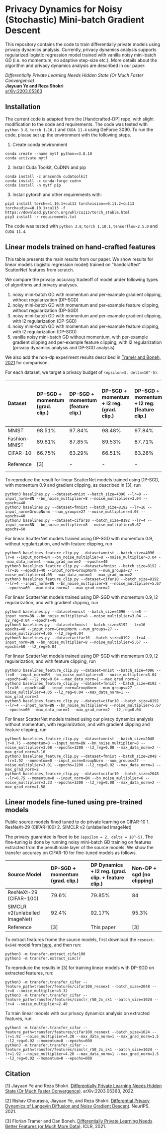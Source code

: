 # Privacy Dynamics for Noisy (Stochastic) Mini-batch Gradient Descent

This repository contains the code to train differentially private models using privacy dynamics analysis. Currently, privacy dynamics analysis supports regularized logistic regression model trained with vanilla noisy mini-batch GD (i.e. no momentum, no adaptive step-size etc.). More details about the algorithm and privacy dynamics analysis are described in our paper:

_Differentially Private Learning Needs Hidden State (Or Much Faster Convergence)_</br>
**Jiayuan Ye and Reza Shokri**</br>
[arXiv:2203.05363](https://arxiv.org/abs/2203.05363)



## Installation

The current code is adapted from the [Handcrafted-DP] repo, with slight modification to the code and requirements. The code was tested with `python 3.8`, `torch 1.10.1` and `CUDA 11.4` using GeForce 3090. To run the code, please set up the environment with the following steps.

1. Create conda environment
```
conda create --name mytf python==3.8.10
conda activate mytf
```

2. Install Cuda Toolkit, CuDNN and pip
```
conda install -c anaconda cudatoolkit
conda install -c conda-forge cudnn
conda install -n mytf pip
```

3. Install pytorch and other requirements with:
```
pip3 install torch==1.10.1+cu113 torchvision==0.11.2+cu113 torchaudio==0.10.1+cu113 -f https://download.pytorch.org/whl/cu113/torch_stable.html
pip3 install -r requirements.txt
```

The code was tested with `python 3.8`, `torch 1.10.1`, `tensorflow-2.5.0` and `CUDA 11.4`.


<!-- P.S. If you encounter the error: Could not load dynamic library 'libcusolver.so.11' , try to locate the file in installation path and add it
```
find / -name libcusolver.so*
cd /home/ubuntu/anaconda3/envs/mytf/lib/
cp libcusolver.so.10 libcusolver.so.11
``` -->


## Linear models trained on hand-crafted features

This table presents the main results from our paper. We show results for linear models (logistic regression model) trained on "handcrafted" ScatterNet features from scratch.


We compare the privacy accuracy tradeoff of model under following types of algorithms and privacy analyses.
1. noisy mini-batch GD with momentum and per-example gradient clipping, without regularization (DP-SGD)
2. noisy mini-batch GD with momentum and per-example feature clipping, without regularization (DP-SGD)
3. noisy mini-batch GD with momentum and per-example gradient clipping, with l2 regularization (DP-SGD)
4. noisy mini-batch GD with momentum and per-example feature clipping, with l2 regularization (DP-SGD)
5. vanilla noisy mini-batch GD without momentum, with per-example gradient clipping and per-example feature clipping, with l2 regularization (privacy dynamics analysis and DP-SGD analysis)

We also add the non-dp experiment results described in [Tramèr and Boneh, 2021](https://arxiv.org/pdf/2011.11660.pdf) for comparison.


For each dataset, we target a privacy budget of `(epsilon=3, delta=10^-5)`.

|Dataset|DP-SGD + momentum (grad. clip.)| DP-SGD + momentum (feature clip.)| DP-SGD + momentum + l2 reg. (grad. clip.) | DP-SGD + momentum + l2 reg. (feature clip.) | DP Dynamics + l2 reg. (grad. clip. + feature clip.)| Non-DP + sgd (no clipping)|
|:--|:--|:--|:--|:--|:--|:--|
|MNIST|98.51%|97.84%|98.48%|97.84%|98.95%|99.3%|
|Fashion-MNIST|89.61%|87.85%|89.53%|87.71%|89.95%|91.5%|
|CIFAR-10|66.75%|63.29%|66.51%|63.26%|69.30%|71.1%|
|Reference|[3]|-|-|-|This paper|[3]|

To reproduce the result for linear ScatterNet models trained using DP-SGD, with momentum 0.9 and gradient clipping, as described in [3], run
```
python3 baselines.py --dataset=mnist --batch_size=4096 --lr=8 --input_norm=BN --bn_noise_multiplier=8 --noise_multiplier=3.04 --epochs=40
python3 baselines.py --dataset=fmnist --batch_size=8192 --lr=16 --input_norm=GroupNorm --num_groups=27 --noise_multiplier=4.05 --epochs=40
python3 baselines.py --dataset=cifar10 --batch_size=8192 --lr=4 --input_norm=BN --bn_noise_multiplier=8 --noise_multiplier=5.67 --epochs=60
```

For linear ScatterNet models trained using DP-SGD with momentum 0.9, without regularization, and with feature clipping, run
```
python3 baselines_feature_clip.py --dataset=mnist --batch_size=4096 --lr=8 --input_norm=BN --bn_noise_multiplier=8 --noise_multiplier=3.04 --max_data_norm=1 --max_grad_norm=2 --epochs=40
python3 baselines_feature_clip.py --dataset=fmnist --batch_size=8192 --lr=16 --epochs=40 --input_norm=GroupNorm --num_groups=27 --noise_multiplier=4.05 --max_data_norm=1 --max_grad_norm=2
python3 baselines_feature_clip.py --dataset=cifar10 --batch_size=8192 --lr=4 --input_norm=BN --bn_noise_multiplier=8 --noise_multiplier=5.67 --epochs=60 --max_data_norm=1 --max_grad_norm=2
```

For linear ScatterNet models trained using DP-SGD with momentum 0.9, l2 regularization, and with gradient clipping, run
```
python3 baselines.py --dataset=mnist --batch_size=4096 --lr=8 --input_norm=BN --bn_noise_multiplier=8 --noise_multiplier=3.04 --l2_reg=0.04 --epochs=40
python3 baselines.py --dataset=fmnist --batch_size=8192 --lr=16 --epochs=40 --input_norm=GroupNorm --num_groups=27 --noise_multiplier=4.05 --l2_reg=0.04
python3 baselines.py --dataset=cifar10 --batch_size=8192 --lr=4 --input_norm=BN --bn_noise_multiplier=8 --noise_multiplier=5.67 --epochs=60 --l2_reg=0.04
```

For linear ScatterNet models trained using DP-SGD with momentum 0.9, l2 regularization, and with feature clipping, run
```
python3 baselines_feature_clip.py --dataset=mnist --batch_size=4096 --lr=8 --input_norm=BN --bn_noise_multiplier=8 --noise_multiplier=3.04 --epochs=40 --l2_reg=0.04 --max_data_norm=1 --max_grad_norm=2
python3 baselines_feature_clip.py --dataset=fmnist --batch_size=8192 --lr=16 --epochs=40 --input_norm=GroupNorm --num_groups=27 --noise_multiplier=4.05 --l2_reg=0.04 --max_data_norm=1 --max_grad_norm=2
python3 baselines_feature_clip.py --dataset=cifar10 --batch_size=8192 --lr=4 --input_norm=BN --bn_noise_multiplier=8 --noise_multiplier=5.67 --epochs=60 --max_data_norm=1 --max_grad_norm=2 --l2_reg=0.04
```

For linear ScatterNet models trained using our pivacy dynamics analysis without momentum, with regularization, and with gradient clipping and feature clipping, run
```
python3 baselines_feature_clip.py --dataset=mnist --batch_size=2048 --lr=0.75 --momentum=0 --input_norm=BN --bn_noise_multiplier=8 --noise_multiplier=3.08 --epochs=1200 --l2_reg=0.08 --max_data_norm=2 --max_grad_norm=3.16
python3 baselines_feature_clip.py --dataset=fmnist --batch_size=2048 --lr=1.92 --momentum=0 --input_norm=GroupNorm --num_groups=27 --noise_multiplier=3.01 --epochs=1200 --l2_reg=0.02 --max_data_norm=1 --max_grad_norm=2
python3 baselines_feature_clip.py --dataset=cifar10 --batch_size=2048 --lr=0.75 --momentum=0 --input_norm=BN --bn_noise_multiplier=6 --noise_multiplier=3.23 --epochs=1200 --l2_reg=0.08 --max_data_norm=2 --max_grad_norm=1.58
```

## Linear models fine-tuned using pre-trained models

Public source models fined tuned to do private learning on CIFAR-10
    1. ResNeXt-29 (CIFAR-100)
    2. SIMCLR v2 (unlabelled ImageNet)

The privacy guarantee is fixed to be `(epsilon = 2, delta = 10^-5)`. The fine-tuning is done by running noisy mini-batch GD training on features extracted from the penultimate layer of the source models. We show the transfer accuracy on CIFAR-10 for fine-tuned models as follows.

| Source Model|DP-SGD + momentum (grad. clip.)| DP Dynamics + l2 reg. (grad. clip. + feature clip.)| Non-DP + sgd (no clipping)|
|:--|:--|:--|:--|
| ResNeXt-29 (CIFAR-100)|79.6%|79.85%|84|
| SIMCLR v2(unlabelled ImageNet)|92.4%|92.17%|95.3%|
| Reference | [3] | This paper | [3]|


To extract features frome the source models, first download the `resnext-8x64d` model from [here](https://github.com/bearpaw/pytorch-classification), and then run:
```
python3 -m transfer.extract_cifar100
python3 -m transfer.extract_simclr
```

To reproduce the results in [3] for training linear models with DP-SGD on extracted features, run: 
```
python3 -m transfer.transfer_cifar --feature_path=transfer/features/cifar100_resnext --batch_size=2048 --lr=8 --noise_multiplier=3.32
python3 -m transfer.transfer_cifar --feature_path=transfer/features/simclr_r50_2x_sk1 --batch_size=1024 --lr=4 --noise_multiplier=2.40
```


To train linear models with our privacy dynamics analysis on extracted features, run:
```
python3 -m transfer.transfer_cifar --feature_path=transfer/features/cifar100_resnext --batch_size=1024 --lr=1.92 --noise_multiplier=4.20 --max_data_norm=1 --max_grad_norm=1.5 --l2_reg=0.02 --momentum=0 --epochs=600
python3 -m transfer.transfer_cifar --feature_path=transfer/features/simclr_r50_2x_sk1 --batch_size=1024 --lr=1.92 --noise_multiplier=4.20 --max_data_norm=1 --max_grad_norm=1.5 --l2_reg=0.02 --momentum=0 --epochs=600
```

## Citation

[1] Jiayuan Ye and Reza Shokri. [Differentially Private Learning Needs Hidden State (Or Much Faster Convergence)](https://arxiv.org/abs/2203.05363). arXiv:2203.05363, 2022.

[2] Rishav Chourasia, Jiayuan Ye, and Reza Shokri. [Differential Privacy Dynamics of Langevin Diffusion and Noisy Gradient Descent](https://arxiv.org/pdf/2102.05855.pdf). NeurIPS, 2021.

[3] Florian Tramèr and Dan Boneh. [Differentially Private Learning Needs Better Features (or Much More Data)](https://arxiv.org/pdf/2011.11660.pdf). ICLR, 2021.